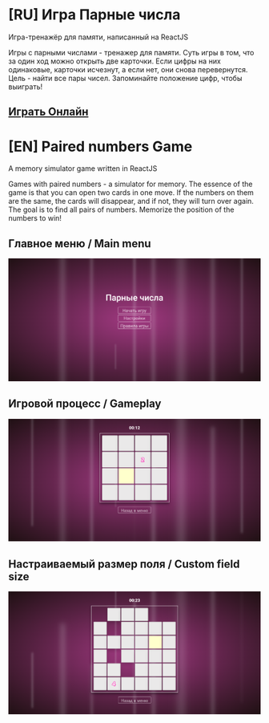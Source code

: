 # [RU] Игра Парные числа
Игра-тренажёр для памяти, написанный на ReactJS

Игры с парными числами - тренажер для памяти. Суть игры в том, что за один ход можно открыть две карточки. 
Если цифры на них одинаковые, карточки исчезнут, а если нет, они снова перевернутся. Цель - найти все пары чисел. 
Запоминайте положение цифр, чтобы выиграть!

<a href="https://stormpero.github.io/Paired-numbers-game/" target="_blank">Играть Онлайн</a>
---

# [EN] Paired numbers Game
A memory simulator game written in ReactJS

Games with paired numbers - a simulator for memory. The essence of the game is that you can open two cards in one move. 
If the numbers on them are the same, the cards will disappear, and if not, they will turn over again. The goal is to find all pairs of numbers. 
Memorize the position of the numbers to win!


## Главное меню / Main menu
![Меню](images/menu.png)
## Игровой процесс / Gameplay
![Меню](images/game.png)
## Настраиваемый размер поля / Custom field size
![Меню](images/game2.png)
